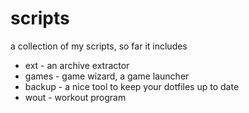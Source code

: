 # scripts

a collection of my scripts, so far it includes

* ext - an archive extractor
* games - game wizard, a game launcher
* backup - a nice tool to keep your dotfiles up to date
* wout - workout program
